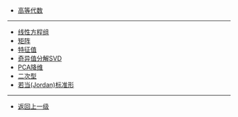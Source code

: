 * [高等代数](math/algra/README.md)
---
* [线性方程组](math/algra/gamma.md)
* [矩阵]()
* [特征值]()
* [奇异值分解SVD]()
* [PCA降维]()
* [二次型]()
* [若当(Jordan)标准形]()
---
* [返回上一级](math/README.md)
